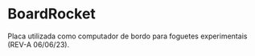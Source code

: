 # BoardRocket
Placa utilizada como computador de bordo para foguetes experimentais (REV-A 06/06/23).

